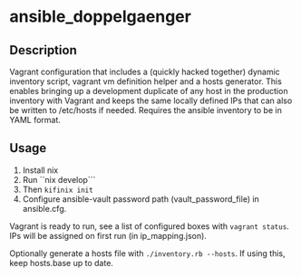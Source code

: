 ansible_doppelgaenger
==========

Description
------------
Vagrant configuration that includes a (quickly hacked together) dynamic inventory script,
vagrant vm definition helper and a hosts generator. This enables bringing up a development
duplicate of any host in the production inventory with Vagrant and keeps the same locally
defined IPs that can also be written to /etc/hosts if needed. Requires the ansible inventory to be
in YAML format.

Usage
-------------

1. Install nix
1. Run ``nix develop```
1. Then ``kifinix init``
1. Configure ansible-vault password path (vault_password_file) in ansible.cfg.

Vagrant is ready to run, see a list of configured boxes
with `vagrant status`. IPs will be assigned on first run (in ip_mapping.json).

Optionally generate a hosts file with `./inventory.rb --hosts`. If using this, keep hosts.base up
to date.
